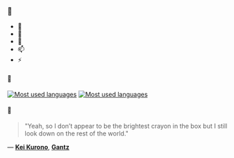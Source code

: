 ### 👋

- 🔭
- 🌱
- 💬
- 📫
- ⚡

#### 🧏

[![Most used languages](https://github-readme-stats-aynah.vercel.app/api/top-langs/?username=aynh&theme=solarized-dark&langs_count=6&layout=compact&hide_title=true)](https://github.com/anuraghazra/github-readme-stats#gh-dark-mode-only)
[![Most used languages](https://github-readme-stats-aynah.vercel.app/api/top-langs/?username=aynh&theme=solarized-light&langs_count=6&layout=compact&hide_title=true)](https://github.com/anuraghazra/github-readme-stats#gh-light-mode-only)

#### 💬

> "Yeah, so I don’t appear to be the brightest crayon in the box but I still look down on the rest of the world."

&mdash; [**Kei Kurono**](https://myanimelist.net/character.php?q=Kei%20Kurono&cat=character), [**Gantz**](https://myanimelist.net/search/all?q=Gantz&cat=all)
